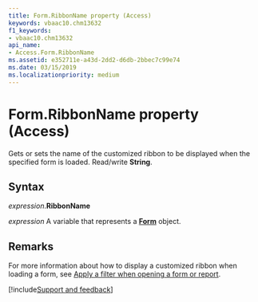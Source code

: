 ```yaml
---
title: Form.RibbonName property (Access)
keywords: vbaac10.chm13632
f1_keywords:
- vbaac10.chm13632
api_name:
- Access.Form.RibbonName
ms.assetid: e352711e-a43d-2dd2-d6db-2bbec7c99e74
ms.date: 03/15/2019
ms.localizationpriority: medium
---
```



# Form.RibbonName property (Access)

Gets or sets the name of the customized ribbon to be displayed when the specified form is loaded. Read/write **String**.


## Syntax

_expression_.**RibbonName**

_expression_ A variable that represents a **[Form](Access.Form.md)** object.


## Remarks

For more information about how to display a customized ribbon when loading a form, see [Apply a filter when opening a form or report](../access/Concepts/Forms-Design/apply-a-filter-when-opening-a-form-or-report.md).



[!include[Support and feedback](~/includes/feedback-boilerplate.md)]